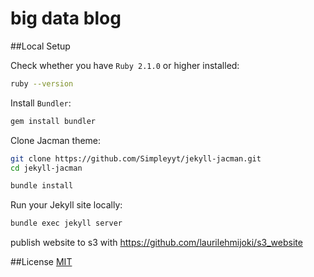 # big data blog


##Local Setup

Check whether you have `Ruby 2.1.0` or higher installed:

```sh
ruby --version
```

Install `Bundler`:

```sh
gem install bundler
```

Clone Jacman theme:

```sh
git clone https://github.com/Simpleyyt/jekyll-jacman.git
cd jekyll-jacman
```


```sh
bundle install
```

Run your Jekyll site locally:

```sh
bundle exec jekyll server
```

publish website to s3 with https://github.com/laurilehmijoki/s3_website



##License
[MIT](/LICENSE)
